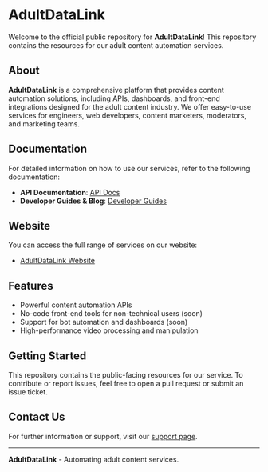 # AdultDataLink

Welcome to the official public repository for **AdultDataLink**! This repository contains the resources for our adult content automation services. 

## About

**AdultDataLink** is a comprehensive platform that provides content automation solutions, including APIs, dashboards, and front-end integrations designed for the adult content industry. We offer easy-to-use services for engineers, web developers, content marketers, moderators, and marketing teams.

## Documentation

For detailed information on how to use our services, refer to the following documentation:

- **API Documentation**: [API Docs](https://adultdatalink.com/documentation)
- **Developer Guides & Blog**: [Developer Guides](https://adultdatalink.com/blog)

## Website

You can access the full range of services on our website:

- [AdultDataLink Website](https://adultdatalink.com)

## Features

- Powerful content automation APIs
- No-code front-end tools for non-technical users (soon)
- Support for bot automation and dashboards (soon)
- High-performance video processing and manipulation

## Getting Started

This repository contains the public-facing resources for our service. To contribute or report issues, feel free to open a pull request or submit an issue ticket.


## Contact Us

For further information or support, visit our [support page](https://adultdatalink.com/contact-us).

---

**AdultDataLink** - Automating adult content services.
